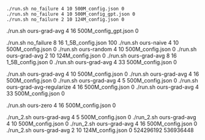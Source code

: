 ```
./run.sh no_failure 4 10 500M_config.json 0
./run.sh no_failure 4 10 500M_config_gpt.json 0
./run.sh no_failure 2 10 124M_config.json 0
```
./run.sh ours-grad-avg 4 16 500M_config_gpt.json 0


./run.sh no_failure 8 16 1_5B_config.json 100
./run.sh ours-naive 4 10 500M_config.json 0
./run.sh ours-random 4 10 500M_config.json 0
./run.sh ours-grad-avg 2 10 124M_config.json 0
./run.sh ours-grad-avg 8 16 1_5B_config.json 0
./run.sh ours-grad-avg 4 33 500M_config.json 0

./run.sh ours-grad-avg 4 10 500M_config.json 0
./run.sh ours-grad-avg 4 16 500M_config.json 0
./run.sh ours-grad-avg 4 5 500M_config.json 0
./run.sh ours-grad-avg-regularize 4 16 500M_config.json 0
./run.sh ours-grad-avg 4 33 500M_config.json 0

./run.sh ours-zero 4 16 500M_config.json 0


./run_2.sh ours-grad-avg 4 5 500M_config.json 0
./run_2.sh ours-grad-avg 4 10 500M_config.json 0
./run_2.sh ours-grad-avg 4 16 500M_config.json 0
./run_2.sh ours-grad-avg 2 10 124M_config.json 0
524296192
536936448
